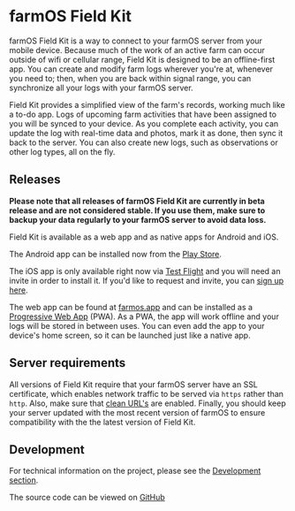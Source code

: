 # farmOS Field Kit

farmOS Field Kit is a way to connect to your farmOS server from your mobile
device. Because much of the work of an active farm can occur outside of wifi or
cellular range, Field Kit is designed to be an offline-first app. You can create
and modify farm logs wherever you're at, whenever you need to; then, when you
are back within signal range, you can synchronize all your logs with your farmOS
server.

Field Kit provides a simplified view of the farm's records, working much like a
to-do app. Logs of upcoming farm activities that have been assigned to you will
be synced to your device. As you complete each activity, you can update the log
with real-time data and photos, mark it as done, then sync it back to the
server. You can also create new logs, such as observations or other log types,
all on the fly.

## Releases

**Please note that all releases of farmOS Field Kit are currently in beta release
and are not considered stable. If you use them, make sure to backup your data
regularly to your farmOS server to avoid data loss.**

Field Kit is available as a web app and as native apps for Android and iOS.

The Android app can be installed now from the [Play Store].

The iOS app is only available right now via [Test Flight] and you will need an
invite in order to install it. If you'd like to request and invite, you can
[sign up here].

The web app can be found at [farmos.app] and can be installed as a
[Progressive Web App] (PWA). As a PWA, the app will work offline and your logs
will be stored in between uses. You can even add the app to your device's home
screen, so it can be launched just like a native app.

## Server requirements

All versions of Field Kit require that your farmOS server have an SSL certificate,
which enables network traffic to be served via `https` rather than `http`. Also,
make sure that [clean URL's] are enabled. Finally, you should keep your server
updated with the most recent version of farmOS to ensure compatibility with the
the latest version of Field Kit.

## Development

For technical information on the project, please see the [Development section].

The source code can be viewed on [GitHub]


[Play Store]: https://play.google.com/store/apps/details?id=org.farmos.app
[Test Flight]: https://developer.apple.com/testflight/
[sign up here]: https://testflight.apple.com/join/A35xRBwE
[farmos.app]: https://farmos.app
[Progressive Web App]: https://developers.google.com/web/progressive-web-apps/
[clean URL's]: https://www.drupal.org/docs/7/configuring-clean-urls/enable-clean-urls
[Development Section]: /development/client
[GitHub]: https://github.com/farmOS/farmOS-client
